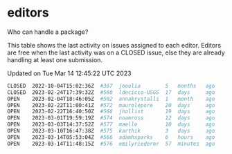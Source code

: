 # editors

Who can handle a package?

This table shows the last activity on issues assigned to each editor.
Editors are free when the last activity was on a CLOSED issue, else they
are already handling at least one submission.

Updated on Tue Mar 14 12:45:22 UTC 2023

```bash
CLOSED  2022-10-04T15:02:36Z  #367  jooolia        5   months   ago
CLOSED  2023-02-24T17:39:32Z  #560  ldecicco-USGS  17  days     ago
OPEN    2023-02-04T18:46:05Z  #502  annakrystalli  1   month    ago
OPEN    2023-02-22T11:00:41Z  #572  maurolepore    20  days     ago
OPEN    2023-02-22T16:40:50Z  #568  jhollist       19  days     ago
OPEN    2023-03-01T19:59:19Z  #574  noamross       12  days     ago
OPEN    2023-03-03T14:37:52Z  #577  maelle         10  days     ago
OPEN    2023-03-10T16:47:38Z  #575  karthik        3   days     ago
OPEN    2023-03-14T05:53:04Z  #566  adamhsparks    6   hours    ago
OPEN    2023-03-14T11:48:15Z  #576  emilyriederer  57  minutes  ago
```
